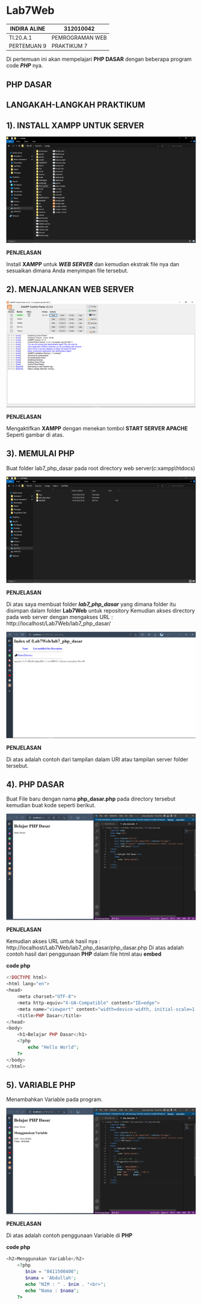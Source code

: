 # Lab7Web

|   INDIRA ALINE       |    312010042       |
| ---------------------|--------------------|
|  TI.20.A.1           | PEMROGRAMAN WEB    |
|  PERTEMUAN 9         | PRAKTIKUM 7        |

Di pertemuan ini akan mempelajari **PHP DASAR** dengan beberapa program code ***PHP*** nya.

## PHP DASAR

## LANGAKAH-LANGKAH PRAKTIKUM

## 1). INSTALL XAMPP UNTUK SERVER 

![Install-XAMPP](img/xampp_location.png)

**PENJELASAN**

Install **XAMPP** untuk ***WEB SERVER*** dan kemudian ekstrak file nya dan sesuaikan dimana Anda menyimpan file tersebut.

## 2). MENJALANKAN WEB SERVER

![Aktifkan-XAMPP](img/server.png)

**PENJELASAN**

Mengaktifkan **XAMPP** dengan menekan tombol  **START SERVER APACHE** Seperti gambar di atas.


## 3). MEMULAI PHP 

Buat folder lab7_php_dasar pada root directory web server(c:xampp\htdocs)

![Folder-lab7-php-dasar](img/start.png)

**PENJELASAN**

Di atas saya membuat folder ***lab7_php_dasar*** yang dimana folder itu disimpan dalam folder **Lab7Web** untuk repository
Kemudian akses directory pada web server dengan mengakses URL : http://localhost/Lab7Web/lab7_php_dasar/

![Tampilan-server](img/akses_directory.png)

**PENJELASAN**

Di atas adalah contoh dari tampilan dalam URl atau tampilan server folder tersebut.


## 4). PHP DASAR
Buat File baru dengan nama **php_dasar.php** pada directory tersebut kemudian buat kode seperti berikut.

![php-dasar](img/php_dasar.png)

**PENJELASAN** 

Kemudian akses URL untuk hasil nya : http://localhost/Lab7Web/lab7_php_dasar/php_dasar.php
Di atas adalah contoh hasil dari penggunaan **PHP** dalam file html atau **embed**

**code php**
```php
<!DOCTYPE html>
<html lang="en">
<head>
    <meta charset="UTF-8">
    <meta http-equiv="X-UA-Compatible" content="IE=edge">
    <meta name="viewport" content="width=device-width, initial-scale=1.0">
    <title>PHP Dasar</title>
</head>
<body>
    <h1>Belajar PHP Dasar</h1>
    <?php
        echo "Hello World";
    ?>
</body>
</html>
```


## 5). VARIABLE PHP

Menambahkan Variable pada program.

![variable-php](img/variable.png)

**PENJELASAN**

Di atas adalah contoh penggunaan Variable di **PHP**

**code php**
```php
<h2>Menggunakan Variable</h2>
    <?php
       $nim = "0411500400";
       $nama = 'Abdullah';
       echo "NIM : " . $nim . "<br>";
       echo "Nama : $nama"; 
    ?>
```